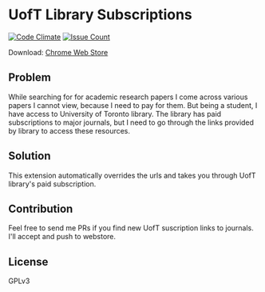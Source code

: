 # UofT Library Subscriptions
[![Code Climate](https://codeclimate.com/github/whizzzkid/uoft-lib-links/badges/gpa.svg)](https://codeclimate.com/github/whizzzkid/uoft-lib-links)
[![Issue Count](https://codeclimate.com/github/whizzzkid/uoft-lib-links/badges/issue_count.svg)](https://codeclimate.com/github/whizzzkid/uoft-lib-links)

Download: [Chrome Web Store](https://chrome.google.com/webstore/detail/uoft-library-subscription/mbndjkmpjogkdmnnbajjjacbbfhimidn)

## Problem
While searching for for academic research papers I come across various papers I cannot view, because I need to pay for them. But being a student, I have access to University of Toronto library. The library has paid subscriptions to major journals, but I need to go through the links provided by library to access these resources.

## Solution
This extension automatically overrides the urls and takes you through UofT library's paid subscription.

## Contribution
Feel free to send me PRs if you find new UofT suscription links to journals. I'll accept and push to webstore.

## License
GPLv3
